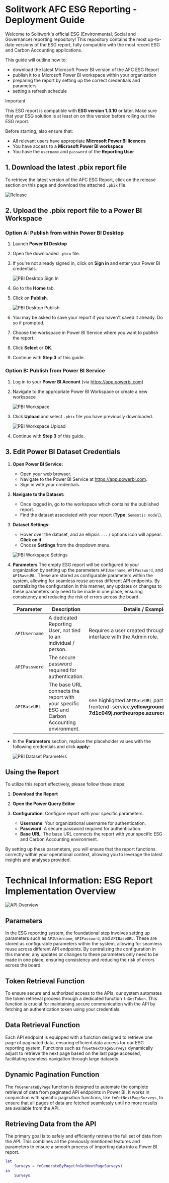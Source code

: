 # **Solitwork** AFC ESG Reporting - Deployment Guide
Welcome to Solitwork's official ESG (Environmental, Social and Governance) reporting repository! This repository contains the most up-to-date versions of the ESG report, fully compatible with the most recent ESG and Carbon Accounting applications.

This guide will outline how to:  
 - download the latest Microsoft Power BI version of the AFC ESG Report 
 - publish it to a Microsoft Power BI workspace within your organization
 - preparing the report by setting up the correct credentials and parameters
 - setting a refresh schedule 


> [!IMPORTANT]
> This ESG report is compatible with **ESG version 1.3.10** or later.
> Make sure that your ESG solution is at least on on this version before rolling out the ESG report. 
>
> Before starting, also ensure that:
>
> - All relevant users have appropriate **Microsoft Power BI licences**
> - You have access to a **Microsoft Power BI workspace**
> - You have the `username` and `password` of the **Reporting User**


## 1. Download the latest .pbix report file
To retrieve the latest version of the AFC ESG Report, click on the release section on this page and download the attached `.pbix` file. 

   ![Release](images/Navigate%20Release.png)


## 2. Upload the .pbix report file to a Power BI Workspace

### Option A: Publish from within Power BI Desktop

1. Launch **Power BI Desktop**
2. Open the downloaded `.pbix` file.
3. If you're not already signed in, click on **Sign in** and enter your Power BI credentials.

   ![PBI Desktop Sign In](images/PBI%20Desktop%20Signin.png)

4. Go to the **Home** tab.
5. Click on **Publish**.

   ![PBI Desktop Publish](images/PBI%20Desktop%20Publish.png)

6. You may be asked to save your report if you haven't saved it already. Do so if prompted.
7. Choose the workspace in Power BI Service where you want to publish the report.
8. Click **Select** or **OK**.
9. Continue with **Step 3** of this guide. 

### Option B: Publish from Power BI Service

1. Log in to your **Power BI Account** (via https://app.powerbi.com)
2. Navigate to the appropriate Power BI Workspace or create a new workspace

   ![PBI Workspace](images/PBI%20Workspace.jpg)

3. Click **Upload** and select `.pbix` file you have previously downloaded. 

   ![PBI Workspace Upload](images/PBI%20Workspace%20Upload.png)

4. Continue with **Step 3** of this guide.

## 3. Edit Power BI Dataset Credentials 

1.	**Open Power BI Service:**
    - Open your web browser.
    - Navigate to the Power BI Service at https://app.powerbi.com.
    - Sign in with your credentials.

2.	**Navigate to the Dataset:**
    - Once logged in, go to the workspace which contains the published report.
    - Find the dataset associated with your report (**Type**: `Semantic model`).

3.	**Dataset Settings:**
    - Hover over the dataset, and an ellipsis `...` / options icon will appear. **Click on it**.
    - Choose **Settings** from the dropdown menu.

    ![PBI Workspace Settings](images/PBI%20Dataset%20Settings.png)

4. **Parameters**
The empty ESG report will be configured to your organization by setting up the parameters `APIUsername`, `APIPassword`, and `APIBaseURL`. These are stored as configurable parameters within the system, allowing for seamless reuse across different API endpoints. By centralizing the configuration in this manner, any updates or changes to these parameters only need to be made in one place, ensuring consistency and reducing the risk of errors across the board.

   | Parameter                   | Description                                                                                    | Details / Example                                                                                                                |
   |-----------------------------|------------------------------------------------------------------------------------------------|----------------------------------------------------------------------------------------------------------------------------------|
   | `APIUsername`               | A dedicated Reporting User, not tied to an individual / person.                                | Requires a user created through the ESG user interface with the Admin role.                                                      |
   | `APIPassword`               | The secure password required for authentication.                                               |                                                                                                                                  |
   | `APIBaseURL`                | The base URL connects the report with your specific ESG and Carbon Accounting environment.     | see highlighted `APIBaseURL` part in **bold**:  esg-frontend-service.**yellowground-7d1c049j.northeurope.azurecontainerapps.io** |

- In the **Parameters** section, replace the placeholder values with the following credentials and click **apply**:
  
   ![PBI Dataset Parameters](images/PBI%20Dataset%20Parameters.png)









## Using the Report
To utilize this report effectively, please follow these steps:

1. **Download the Report**

2. **Open the Power Query Editor**

3. **Configuration**: Configure report with your specific parameters:
    - **Username**: Your organizational username for authentication.
    - **Password**: A secure password required for authentication.
    - **Base URL**: The base URL connects the report with your specific ESG and Carbon Accounting environment.

By setting up these parameters, you will ensure that the report functions correctly within your operational context, allowing you to leverage the latest insights and analyses provided.

# Technical Information: ESG Report Implementation Overview

![API Overview](images/API%20Overview.png)

## Parameters
In the ESG reporting system, the foundational step involves setting up parameters such as `APIUsername`, `APIPassword`, and `APIBaseURL`. These are stored as configurable parameters within the system, allowing for seamless reuse across different API endpoints. By centralizing the configuration in this manner, any updates or changes to these parameters only need to be made in one place, ensuring consistency and reducing the risk of errors across the board.

## Token Retrieval Function
To ensure secure and authorized access to the APIs, our system automates the token retrieval process through a dedicated function `fnGetToken`. This function is crucial for maintaining secure communication with the API by fetching an authentication token using your credentials.

## Data Retrieval Function
Each API endpoint is equipped with a function designed to retrieve one page of paginated data, ensuring efficient data access for our ESG reporting system. Functions such as `fnGetNextPageSurveys` dynamically adjust to retrieve the next page based on the last page accessed, facilitating seamless navigation through large datasets.

## Dynamic Pagination Function
The `fnGenerateByPage` function is designed to automate the complete retrieval of data from paginated API endpoints in Power BI. It works in conjunction with specific pagination functions, like `fnGetNextPageSurveys`, to ensure that all pages of data are fetched seamlessly until no more results are available from the API.

## Retrieving Data from the API
The primary goal is to safely and efficiently retrieve the full set of data from the API. This combines all the previously mentioned features and parameters to ensure a smooth process of importing data into a Power BI report.

```m
let
    Surveys = fnGenerateByPage(fnGetNextPageSurveys)
in
    Surveys
